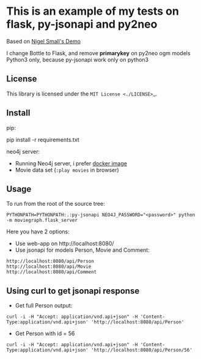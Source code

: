 This is an example of my tests on flask, py-jsonapi and py2neo
==========

Based on [Nigel Small's Demo](https://github.com/nigelsmall/py2neo/demo)

I change Bottle to Flask, and remove __primarykey__ on py2neo ogm models
Python3 only, because py-jsonapi work only on python3

License
-------

This library is licensed under the `MIT License <./LICENSE>`_.

Install
-------

pip:

pip install -r requirements.txt

neo4j server:
- Running Neo4j server, i prefer [docker image](https://github.com/neo4j/docker-neo4j)
- Movie data set (`:play movies` in browser)

Usage
-----

To run from the root of the source tree:
```
PYTHONPATH=PYTHONPATH:.:py-jsonapi NEO4J_PASSWORD="<password>" python -m moviegraph.flask_server
```

Here you have 2 options:
- Use web-app on http://localhost:8080/
- Use jsonapi for models Person, Movie and Comment:
```
http://localhost:8080/api/Person
http://localhost:8080/api/Movie
http://localhost:8080/api/Comment
```

Using curl to get jsonapi response
----------------------------------
- Get full Person output:
```
curl -i -H "Accept: application/vnd.api+json" -H 'Content-Type:application/vnd.api+json' 'http://localhost:8080/api/Person'
```

- Get Person with id = 56
```
curl -i -H "Accept: application/vnd.api+json" -H 'Content-Type:application/vnd.api+json' 'http://localhost:8080/api/Person/56'
```
